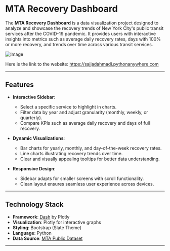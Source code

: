 # MTA Recovery Dashboard

The **MTA Recovery Dashboard** is a data visualization project designed to analyze and showcase the recovery trends of New York City's public transit services after the COVID-19 pandemic. It provides users with interactive insights into metrics such as average daily recovery rates, days with 100% or more recovery, and trends over time across various transit services.

![Image](https://github.com/user-attachments/assets/affe7cb6-8d78-4a31-bdff-bef888caf6df)

Here is the link to the website: https://sajjadahmadi.pythonanywhere.com

---

## Features

- **Interactive Sidebar**:
  - Select a specific service to highlight in charts.
  - Filter data by year and adjust granularity (monthly, weekly, or quarterly).
  - Compare KPIs such as average daily recovery and days of full recovery.

- **Dynamic Visualizations**:
  - Bar charts for yearly, monthly, and day-of-the-week recovery rates.
  - Line charts illustrating recovery trends over time.
  - Clear and visually appealing tooltips for better data understanding.

- **Responsive Design**:
  - Sidebar adapts for smaller screens with scroll functionality.
  - Clean layout ensures seamless user experience across devices.

---

## Technology Stack

- **Framework**: [Dash](https://dash.plotly.com/) by Plotly
- **Visualization**: Plotly for interactive graphs
- **Styling**: Bootstrap (Slate Theme)
- **Language**: Python
- **Data Source**: [MTA Public Dataset](https://new.mta.info)

---
